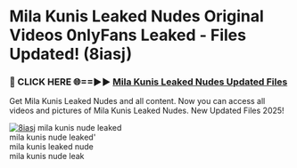 # Mila Kunis Leaked Nudes Original Videos 0nlyFans Leaked - Files Updated! (8iasj)

<h3>🔴 CLICK HERE 🌐==►► <a href="https://tinyurl.com/4mcuefdz" rel="nofollow">Mila Kunis Leaked Nudes Updated Files</a></h3>

Get Mila Kunis Leaked Nudes and all content. Now you can access all videos and pictures of Mila Kunis Leaked Nudes. New Updated Files 2025!

[![8iasj](https://i.imgur.com/StAQSOY.gif)](https://tinyurl.com/4mcuefdz)
mila kunis nude leaked<br>
mila kunis nude leaked'<br>
mila kunis leaked nude<br>
mila kunis nude leak